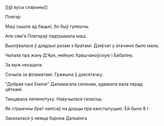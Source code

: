 [[@ вусы скарыны]]


Плятэр 

Маці сышла ад бацькі, бо быў гуляшчы.

Але сям'я Плятэраў падтрымала маці.

Выхоўвалася ў дзядзькі разам з братамі. Дзяўчат у атачэнні было мала.

Чытала пра жану Д'Арк, нейкую Хрвшчаноўскую і Бабаліну.

За муж нехацела

Сачыла за філаматамі. Гражына ў дзясятачку.

"Добрая пані Емілія" Дапамагала сялянам, адваката вала перад цёткамі.

Танцавала лепянютуху. Навучылася галасіць.

Яе стрыечны брат напісаў на дошцы пра канстытуцыю. Ёй было 8 г

Закахалася ў немца барона Дальвінга